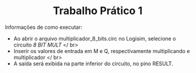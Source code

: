 <h1 align="center"> Trabalho Prático 1 </h1> 
Informações de como executar: </ br></ br>

  - Ao abrir o arquivo multiplicador_8_bits.circ no Logisim, selecione o circuito *8 BIT MULT* </ br>
  - Inserir os valores de entrada em M e Q, respectivamente multiplicando e multiplicador </ br>
  - A saída será exibida na parte inferior do circuito, no pino RESULT.

